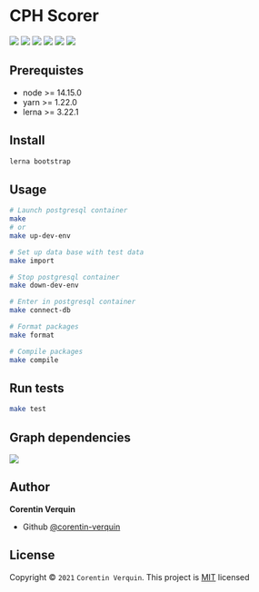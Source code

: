 # CPH Scorer
![](https://img.shields.io/badge/License-MIT-yellow.svg)
![](https://img.shields.io/badge/Lerna-3.22.0-purple)
![](https://img.shields.io/badge/Node-14.15.0-yellowgreen?logo=node.js)
![](https://img.shields.io/badge/Yarn-1.22.0-blue?logo=yarn)
![](https://img.shields.io/badge/TypeScript-4.1.5-blue?logo=typeScript)
![](https://img.shields.io/badge/postgreSQL-13.0.0-blue?logo=postgreSQL)

## Prerequistes
- node >= 14.15.0
- yarn >= 1.22.0
- lerna >= 3.22.1

## Install
```bash
lerna bootstrap
```

## Usage
```bash
# Launch postgresql container
make
# or
make up-dev-env

# Set up data base with test data
make import

# Stop postgresql container
make down-dev-env

# Enter in postgresql container
make connect-db

# Format packages
make format

# Compile packages
make compile
```

## Run tests
```bash
make test
```

## Graph dependencies
![](https://raw.githubusercontent.com/corentin-verquin/cphScorer/ghpage/graph-dependencies.png)


## Author
**Corentin Verquin**
- Github [@corentin-verquin](https://github.com/corentin-verquin)

## License
Copyright © `2021` `Corentin Verquin`.
This project is [MIT](https://opensource.org/licenses/MIT) licensed